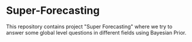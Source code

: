 # Super-Forecasting
This repository contains project "Super Forecasting" where we try to answer some global level questions in different fields using Bayesian Prior.
